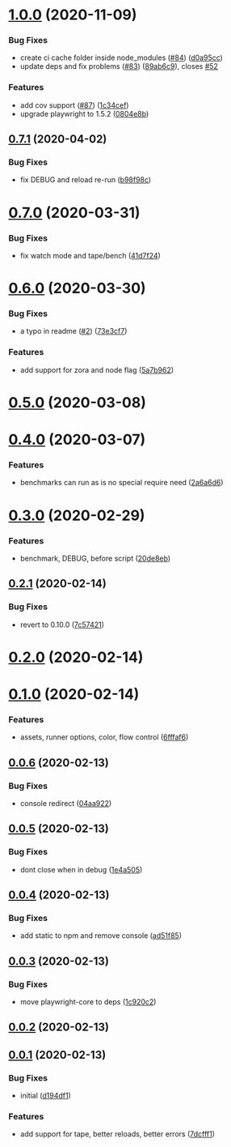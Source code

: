 # [1.0.0](https://github.com/hugomrdias/playwright-test/compare/v0.7.1...v1.0.0) (2020-11-09)


### Bug Fixes

* create ci cache folder inside node_modules ([#84](https://github.com/hugomrdias/playwright-test/issues/84)) ([d0a95cc](https://github.com/hugomrdias/playwright-test/commit/d0a95cc458d9f1f449e2590164e248df374a39f4))
* update deps and fix problems ([#83](https://github.com/hugomrdias/playwright-test/issues/83)) ([89ab6c9](https://github.com/hugomrdias/playwright-test/commit/89ab6c94a1015a986a3142ad30dd19bd7e0f0068)), closes [#52](https://github.com/hugomrdias/playwright-test/issues/52)


### Features

* add cov support ([#87](https://github.com/hugomrdias/playwright-test/issues/87)) ([1c34cef](https://github.com/hugomrdias/playwright-test/commit/1c34cefbb9beb30977a6608db3026bafb3b357b8))
* upgrade playwright to 1.5.2 ([0804e8b](https://github.com/hugomrdias/playwright-test/commit/0804e8b19e6b0d9dc72d2c7c71c33509da206ff8))



## [0.7.1](https://github.com/hugomrdias/playwright-test/compare/v0.7.0...v0.7.1) (2020-04-02)


### Bug Fixes

* fix DEBUG and reload re-run ([b98f98c](https://github.com/hugomrdias/playwright-test/commit/b98f98ce647f7c96e0e9ec9aed8500272361ab8e))



# [0.7.0](https://github.com/hugomrdias/playwright-test/compare/v0.6.0...v0.7.0) (2020-03-31)


### Bug Fixes

* fix watch mode and tape/bench ([41d7f24](https://github.com/hugomrdias/playwright-test/commit/41d7f2417328917990ebe45ec665518086070586))



# [0.6.0](https://github.com/hugomrdias/playwright-test/compare/v0.5.0...v0.6.0) (2020-03-30)


### Bug Fixes

* a typo in readme ([#2](https://github.com/hugomrdias/playwright-test/issues/2)) ([73e3cf7](https://github.com/hugomrdias/playwright-test/commit/73e3cf797da343b7b5d809ad9f0143e19dd82e63))


### Features

* add support for zora and node flag ([5a7b962](https://github.com/hugomrdias/playwright-test/commit/5a7b962dbcb49b07b0030522e929a9686acf42e9))



# [0.5.0](https://github.com/hugomrdias/playwright-test/compare/v0.4.0...v0.5.0) (2020-03-08)



# [0.4.0](https://github.com/hugomrdias/playwright-test/compare/v0.3.0...v0.4.0) (2020-03-07)


### Features

* benchmarks can run as is no special require need ([2a6a6d6](https://github.com/hugomrdias/playwright-test/commit/2a6a6d675fa44c156f07ff34dd0d869c9585cf31))



# [0.3.0](https://github.com/hugomrdias/playwright-test/compare/v0.2.1...v0.3.0) (2020-02-29)


### Features

* benchmark, DEBUG, before script ([20de8eb](https://github.com/hugomrdias/playwright-test/commit/20de8eb5e993955fb1a99bc9cf3e773191999211))



## [0.2.1](https://github.com/hugomrdias/playwright-test/compare/v0.2.0...v0.2.1) (2020-02-14)


### Bug Fixes

* revert to 0.10.0 ([7c57421](https://github.com/hugomrdias/playwright-test/commit/7c574211862a1b1d4e3bfc147dc6e30b29dec264))



# [0.2.0](https://github.com/hugomrdias/playwright-test/compare/v0.1.0...v0.2.0) (2020-02-14)



# [0.1.0](https://github.com/hugomrdias/playwright-test/compare/v0.0.6...v0.1.0) (2020-02-14)


### Features

* assets, runner options, color, flow control ([6fffaf6](https://github.com/hugomrdias/playwright-test/commit/6fffaf63684e85a088dafcf6c30230db25e57625))



## [0.0.6](https://github.com/hugomrdias/playwright-test/compare/v0.0.5...v0.0.6) (2020-02-13)


### Bug Fixes

* console redirect ([04aa922](https://github.com/hugomrdias/playwright-test/commit/04aa922ad16e4c0c14dbe6f386a58ce4532f23c1))



## [0.0.5](https://github.com/hugomrdias/playwright-test/compare/v0.0.4...v0.0.5) (2020-02-13)


### Bug Fixes

* dont close when in debug ([1e4a505](https://github.com/hugomrdias/playwright-test/commit/1e4a50595230a18066bcd3c89682294231e6ba21))



## [0.0.4](https://github.com/hugomrdias/playwright-test/compare/v0.0.3...v0.0.4) (2020-02-13)


### Bug Fixes

* add static to npm and remove console ([ad51f85](https://github.com/hugomrdias/playwright-test/commit/ad51f8552a008fb06ffebe40b763929b3af576c5))



## [0.0.3](https://github.com/hugomrdias/playwright-test/compare/v0.0.2...v0.0.3) (2020-02-13)


### Bug Fixes

* move playwright-core to deps ([1c920c2](https://github.com/hugomrdias/playwright-test/commit/1c920c2a439125dffb6c238b9808eebce58243e2))



## [0.0.2](https://github.com/hugomrdias/playwright-test/compare/v0.0.1...v0.0.2) (2020-02-13)



## [0.0.1](https://github.com/hugomrdias/playwright-test/compare/d194df1e541e1166a3324ffbc5fad1ff9768f4aa...v0.0.1) (2020-02-13)


### Bug Fixes

* initial ([d194df1](https://github.com/hugomrdias/playwright-test/commit/d194df1e541e1166a3324ffbc5fad1ff9768f4aa))


### Features

* add support for tape, better reloads, better errors ([7dcfff1](https://github.com/hugomrdias/playwright-test/commit/7dcfff1e9f913f07d6850f645332525dde11e2fc))



